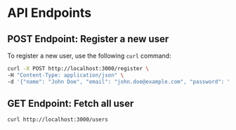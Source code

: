 # API Endpoints

## POST Endpoint: Register a new user

To register a new user, use the following `curl` command:

```bash
curl -X POST http://localhost:3000/register \
-H "Content-Type: application/json" \
-d '{"name": "John Doe", "email": "john.doe@example.com", "password": "123456"}'
```

## GET Endpoint: Fetch all user

```
curl http://localhost:3000/users
```
